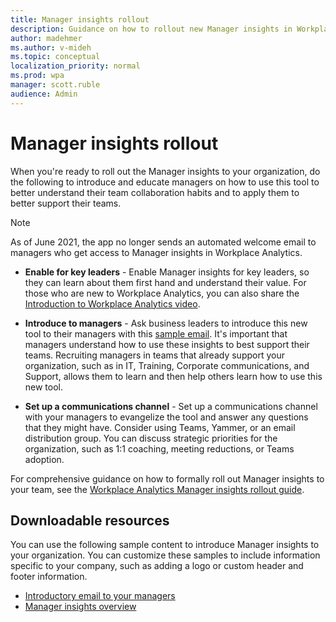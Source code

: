 ```yaml
---
title: Manager insights rollout
description: Guidance on how to rollout new Manager insights in Workplace Analytics to your organization's managers
author: madehmer
ms.author: v-mideh
ms.topic: conceptual
localization_priority: normal
ms.prod: wpa
manager: scott.ruble
audience: Admin
---
```


# Manager insights rollout

When you're ready to roll out the Manager insights to your organization, do the following to introduce and educate managers on how to use this tool to better understand their team collaboration habits and to apply them to better support their teams.

>[!Note]
>As of June 2021, the app no longer sends an automated welcome email to managers who get access to Manager insights in Workplace Analytics.

* **Enable for key leaders** - Enable Manager insights for key leaders, so they can learn about them first hand and understand their value. For those who are new to Workplace Analytics, you can also share the  [Introduction to Workplace Analytics video](https://www.microsoft.com/videoplayer/embed/RE4xfQk?autoplay=true).

* **Introduce to managers** - Ask business leaders to introduce this new tool to their managers with this [sample email](./email-to-managers.docx). It's important that managers understand how to use these insights to best support their teams. Recruiting managers in teams that already support your organization, such as in IT, Training, Corporate communications, and Support, allows them to learn and then help others learn how to use this new tool.

* **Set up a communications channel** - Set up a communications channel with your managers to evangelize the tool and answer any questions that they might have. Consider using Teams, Yammer, or an email distribution group. You can discuss strategic priorities for the organization, such as 1:1 coaching, meeting reductions, or Teams adoption.

For comprehensive guidance on how to formally roll out Manager insights to your team, see the [Workplace Analytics Manager insights rollout guide](https://download.microsoft.com/download/8/6/5/8654a87d-311a-4203-b702-2555b7a0656a/manager-insights-rollout.pdf).

## Downloadable resources

You can use the following sample content to introduce Manager insights to your organization. You can customize these samples to include information specific to your company, such as adding a logo or custom header and footer information.

* [Introductory email to your managers](./email-to-managers.docx)
* [Manager insights overview](./manager-insights-overview.docx)
